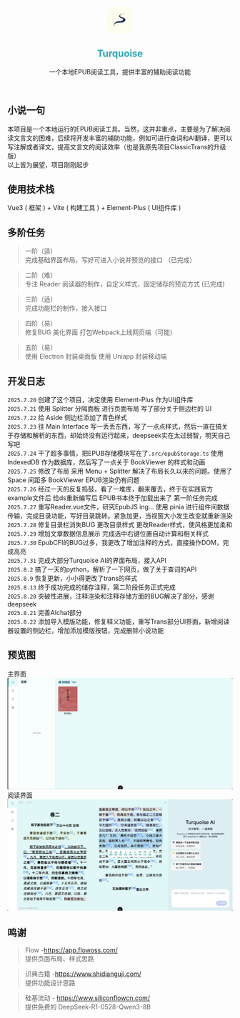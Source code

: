 <br>
<p align="center">
  <a >
    <img src="public/favicon.ico" alt="Logo" width="60" height="60">
  </a>
  <h2 align="center" style="color: #2ca7b7ff;">Turquoise</h3>
  <p align="center">
    一个本地EPUB阅读工具，提供丰富的辅助阅读功能
  </p>
</p>

<br>

## 小说一句
本项目是一个本地运行的EPUB阅读工具。当然，这并非重点，主要是为了解决阅读文言文的困难，后续将开发丰富的辅助功能，例如可进行查词和AI翻译，更可以写注解或者译文，提高文言文的阅读效率（也是我原先项目ClassicTrans的升级版）  
以上皆为展望，项目刚刚起步  

## 使用技术栈
Vue3 ( 框架 ) + Vite ( 构建工具 ) + Element-Plus ( UI组件库 )


## 多阶任务
> 一阶（适）  
> 完成基础界面布局，写好可进入小说并预览的接口 （已完成）

> 二阶（难）  
> 专注 Reader 阅读器的制作，自定义样式，固定储存的预览方式  (已完成)

> 三阶（适）  
> 完成功能栏的制作，接入接口

> 四阶（易）  
> 修复BUG 美化界面 打包Webpack上线网页端（可能）

> 五阶（易）  
> 使用 Electron 封装桌面版 使用 Uniapp 封装移动端
## 开发日志
`2025.7.20` 创建了这个项目，决定使用 Element-Plus 作为UI组件库  
`2025.7.21` 使用 Splitter 分隔面板 进行页面布局 写了部分关于侧边栏的 UI   
`2025.7.22` 给 Aside 侧边栏添加了青色样式  
`2025.7.23` 往 Main Interface 写一丢丢东西，写了一点点样式，然后一直在搞关于存储和解析的东西，却始终没有运行起来，deepseek实在太过弱智，明天自己写吧  
`2025.7.24` 干了超多事情，把EPUB存储模块写在了`.src/epubStorage.ts` 使用 IndexedDB 作为数据库，然后写了一点关于 BookViewer 的样式和动画  
`2025.7.25` 修改了布局 采用 Menu + Splitter 解决了布局长久以来的问题。使用了 Space 间距多 BookViewer  EPUB渲染仍有问题  
`2025.7.26` 经过一天的反复捣鼓，看了一堆库，翻来覆去，终于在实践官方example文件后 给ds重新编写后 EPUB书本终于加载出来了 第一阶任务完成   
`2025.7.27` 重写Reader.vue文件，研究EpubJS ing... 使用 pinia 进行组件间数据传输，完成目录功能，写好目录跳转。紧急加更，当视窗大小发生改变就重新渲染  
`2025.7.28` 修复目录栏消失BUG 更改目录样式 更改Reader样式，使风格更加柔和  
`2025.7.29` 增加文章数据信息展示 完成选中右键位置自动计算和相关样式  
`2025.7.30` EpubCFI的BUG过多，我更改了增加注释的方式，直接操作DOM，完成高亮  
`2025.7.31` 完成大部分Turquoise AI的界面布局，接入API  
`2025.8.2` 搞了一天的python，解析了一下网页，做了关于查词的API  
`2025.8.9` 恢复更新，小小得更改了trans的样式  
`2025.8.13` 终于成功完成的储存注释，第二阶段任务正式完成  
`2025.8.20` 突破性进展，注释渲染和注释存储方面的BUG解决了部分，感谢deepseek  
`2025.8.21` 完善AIchat部分  
`2025.8.22` 添加导入模版功能，修复释义功能，重写Trans部分UI界面，新增阅读器设置的侧边栏，增加添加模版按钮，完成删除小说功能
## 预览图
主界面
<img src="public/progress.png" alt="progress" >  
阅读界面
<img src="public/progress2.png" alt="progress" >  


## 鸣谢
> Flow -https://app.flowoss.com/  
> 提供页面布局、样式思路

> 识典古籍 -https://www.shidianguji.com/  
>提供功能设计思路

> 硅基流动 - https://www.siliconflowcn.com/  
>提供免费的 DeepSeek-R1-0528-Qwen3-8B